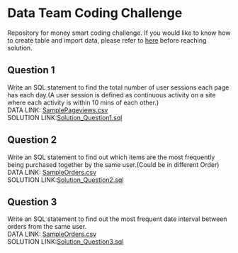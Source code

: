 # Data Team Coding Challenge
Repository for money smart coding challenge. If you would like to know how to create table and import data, please refer to [here](https://github.com/limhye70/MoneySmart_Coding_Challenge/blob/limhye70-patch-1/0_Create_Schema_Tables.sql) before reaching solution.

## Question 1
Write an SQL statement to find the total number of user sessions each page has each day.(A user session is defined as continuous activity on a site where each activity is within 10 mins of each other.) <br/>
DATA LINK: [SamplePageviews.csv](https://s3-ap-southeast-1.amazonaws.com/ms-data-coding-challenge/SamplePageviews.csv) <br/>
SOLUTION LINK:[Solution_Question1.sql](https://github.com/limhye70/MoneySmart_Coding_Challenge/blob/limhye70-patch-1/Solution_Question1.sql)

## Question 2
Write an SQL statement to find out which items are the most frequently being purchased together by the same user.(Could be in different Order) <br/>
DATA LINK: [SampleOrders.csv](https://s3-ap-southeast-1.amazonaws.com/ms-data-coding-challenge/SampleOrders.csv) <br/>
SOLUTION LINK:[Solution_Question2.sql](https://github.com/limhye70/MoneySmart_Coding_Challenge/blob/limhye70-patch-1/Solution_Question2.sql)

## Question 3
Write an SQL statement to find out the most frequent date interval between orders from the same user. <br/>
DATA LINK: [SampleOrders.csv](https://s3-ap-southeast-1.amazonaws.com/ms-data-coding-challenge/SampleOrders.csv) <br/>
SOLUTION LINK:[Solution_Question3.sql](https://github.com/limhye70/MoneySmart_Coding_Challenge/blob/limhye70-patch-1/Solution_Question3.sql)
